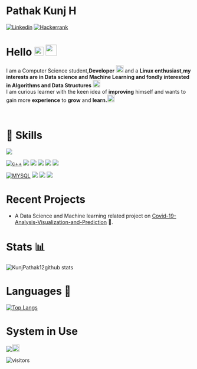 # Pathak Kunj H
[![Linkedin](https://img.shields.io/badge/linkedin-%230077B5.svg?&style=for-the-badge&logo=linkedin&logoColor=white)](https://www.linkedin.com/in/kunj-pathak-0b12b1a3)
[![Hackerrank](https://img.shields.io/badge/-Hackerrank-2EC866?style=for-the-badge&logo=HackerRank&logoColor=white)](https://www.hackerrank.com/Kunj_Pathak)
# Hello&nbsp;<img src="https://github.com/TheDudeThatCode/TheDudeThatCode/blob/master/Assets/Earth.gif" width="24px"> <img src="https://github.com/TheDudeThatCode/TheDudeThatCode/blob/master/Assets/Mario_Hello_Big.gif" width="30px">

<p>
    I am a Computer Science student,<b>Developer</b> <img src="https://c.tenor.com/NCRHhqkXrJYAAAAi/programmers-go-internet.gif" width="20px"> and a <b>Linux enthusiast,my interests are in Data science and Machine Learning and fondly interested in Algorithms and Data Structures</b>&nbsp;<img src="https://c.tenor.com/5IWFYb4D1WMAAAAi/swan_hack-dab.gif" width="20px"><br>I am curious learner with the keen idea of <b>improving</b> himself and wants to gain more <b>experience</b> to <b>grow</b> and <b>learn.</b><img src="https://c.tenor.com/27kP4pPliZwAAAAi/rocket-fly.gif" width="20px">  
</p>
<br>

# 🚀 Skills 
<img src="https://img.shields.io/badge/C-00599C?style=for-the-badge&logo=c&logoColor=white"/>

[![c++](https://img.shields.io/badge/c++%20-%2300599C.svg?&style=for-the-badge&logo=c%2B%2B&logoColor=white)](https://github.com/KunjPathak12/)
<img src="https://img.shields.io/badge/python%20-%2314354C.svg?&style=for-the-badge&logo=python&logoColor=white"/>
<img src="https://img.shields.io/badge/Pandas-2C2D72?style=for-the-badge&logo=pandas&logoColor=white"/>
<img src="https://img.shields.io/badge/Numpy-777BB4?style=for-the-badge&logo=numpy&logoColor=white"/>
<img src="https://img.shields.io/badge/scikit_learn-F7931E?style=for-the-badge&logo=scikit-learn&logoColor=white"/>
<img src="https://img.shields.io/badge/Plotly-239120?style=for-the-badge&logo=plotly&logoColor=white"/>

[![MYSQL](https://img.shields.io/badge/mysql-%2300f.svg?&style=for-the-badge&logo=mysql&logoColor=white)](https://github.com/KunjPathak12/)
<img src="https://img.shields.io/badge/javascript%20-%23323330.svg?&style=for-the-badge&logo=javascript&logoColor=%23F7DF1E"/>
<img src="https://img.shields.io/badge/HTML5-E34F26?style=for-the-badge&logo=html5&logoColor=white"/>
<img src="https://img.shields.io/badge/CSS3-1572B6?style=for-the-badge&logo=css3&logoColor=white"/>

# Recent Projects
- A Data Science and Machine learning related project on [Covid-19-Analysis-Visualization-and-Prediction](https://github.com/KunjPathak12/Covid-19-Analysis-Visualization-and-Prediction.git) 🦠.
# Stats 📊
![KunjPathak12github stats](https://github-readme-stats.vercel.app/api?username=KunjPathak12&show_icons=true&hide_border=true)
# Languages 📕
[![Top Langs](https://github-readme-stats.vercel.app/api/top-langs/?username=KunjPathak12&layout=compact)](https://github.com/KunjPathak12/github-readme-stats)
# System in Use
  <img src="https://img.shields.io/badge/Arch_Linux-1793D1?style=for-the-badge&logo=arch-linux&logoColor=white"/><img src="https://c.tenor.com/5IWFYb4D1WMAAAAi/swan_hack-dab.gif" width="20px"> 

![visitors](https://visitor-badge.laobi.icu/badge?page_id=KunjPathak12)
